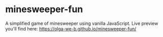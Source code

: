 # minesweeper-fun
A simplified game of minesweeper using vanilla JavaScript.
Live preview you'll find here: https://olga-we-b.github.io/minesweeper-fun/
